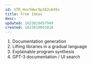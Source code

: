 ```yaml
---
id: hTR_HovSWwc9p3A2ubX6s
title: Free Ideas
desc: ''
updated: 1623810457949
created: 1623810041818
---
```


1. Documentation generation
2. Lifting libraries in a gradual language
3. Explainable program synthesis
4. GPT-3 documentation / UI search

